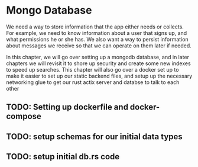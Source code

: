 # Mongo Database

We need a way to store information that the app either needs or collects.  For example, we need to know
information about a user that signs up, and what permissions he or she has.  We also want a way to 
persist information about messages we receive so that we can operate on them later if needed.

In this chapter, we will go over setting up a mongodb database, and in later chapters we will revisit
it to shore up security and create some new indexes to speed up searches.  This chapter will also
go over a docker set up to make it easier to set up our static backend files, and setup up the necessary
networking glue to get our rust actix server and databse to talk to each other

## TODO: Setting up dockerfile and docker-compose

## TODO: setup schemas for our initial data types

## TODO: setup initial db.rs code 